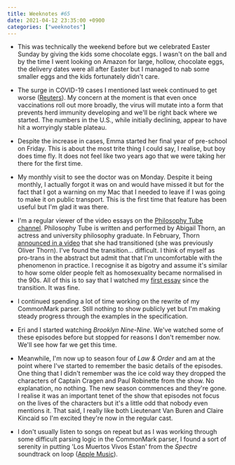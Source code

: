 ```yaml
---
title: Weeknotes #65
date: 2021-04-12 23:35:00 +0900
categories: ["weeknotes"]
---
```


- This was technically the weekend before but we celebrated Easter Sunday by giving the kids some chocolate eggs. I wasn't on the ball and by the time I went looking on Amazon for large, hollow, chocolate eggs, the delivery dates were all after Easter but I managed to nab some smaller eggs and the kids fortunately didn't care.

- The surge in COVID-19 cases I mentioned last week continued to get worse ([Reuters](https://www.reuters.com/article/us-health-coronavirus-tokyo-emergency-idUSKBN2BV0HT)). My concern at the moment is that even once vaccinations roll out more broadly, the virus will mutate into a form that prevents herd immunity developing and we'll be right back where we started. The numbers in the U.S., while initially declining, appear to have hit a worryingly stable plateau.

- Despite the increase in cases, Emma started her final year of pre-school on Friday. This is about the most trite thing I could say, I realise, but boy does time fly. It does not feel like two years ago that we were taking her there for the first time. 

- My monthly visit to see the doctor was on Monday. Despite it being monthly, I actually forgot it was on and would have missed it but for the fact that I got a warning on my Mac that I needed to leave if I was going to make it on public transport. This is the first time that feature has been useful but I'm glad it was there.

- I'm a regular viewer of the video essays on the  [Philosophy Tube channel](https://youtube.com/c/thephilosophytube). Philosophy Tube is written and performed by Abigail Thorn, an actress and university philosophy graduate. In February, Thorn [announced in a video](https://youtu.be/AITRzvm0Xtg) that she had transitioned (she was previously Oliver Thorn). I've found the transition… difficult. I think of myself as pro-trans in the abstract but admit that that I'm uncomfortable with the phenomenon in practice. I recognise it as bigotry and assume it's similar to how some older people felt as homosexuality became normalised in the 90s. All of this is to say that I watched my [first essay](https://youtu.be/m81q-ZkfBm0) since the transition. It was fine.

- I continued spending a lot of time working on the rewrite of my CommonMark parser. Still nothing to show publicly yet but I'm making steady progress through the examples in the specification.

- Eri and I started watching _Brooklyn Nine-Nine_. We've watched some of these episodes before but stopped for reasons I don't remember now. We'll see how far we get this time.

- Meanwhile, I'm now up to season four of _Law & Order_ and am at the point where I've started to remember the basic details of the episodes. One thing that I didn't remember was the ice cold way they dropped the characters of Captain Cragen and Paul Robinette from the show. No explanation, no nothing. The new season commences and they're gone. I realise it was an important tenet of the show that episodes not focus on the lives of the characters but it's a little odd that nobody even mentions it. That said, I really like both Lieutenant Van Buren and Claire Kincaid so I'm excited they're now in the regular cast.

- I don't usually listen to songs on repeat but as I was working through some difficult parsing logic in the CommonMark parser, I found a sort of serenity in putting 'Los Muertos Vivos Estan' from the _Spectre_ soundtrack on loop ([Apple Music](https://music.apple.com/us/album/los-muertos-vivos-estan-feat-tambuco/1440846171?i=1440846385)).
